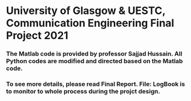 # University of Glasgow & UESTC, Communication Engineering Final Project 2021

### The Matlab code is provided by professor Sajjad Hussain. All Python codes are modified and directed based on the Matlab code.

### To see more details, please read Final Report. File: LogBook is to monitor to whole process during the projct design.
